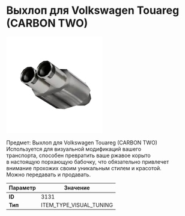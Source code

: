 # Выхлоп для Volkswagen Touareg (CARBON TWO)

![Item Image](../img/3131.webp?raw=true)

Предмет: Выхлоп для Volkswagen Touareg (CARBON TWO)<br>Используется для визуальной модификаций вашего<br>транспорта, способен превратить ваше ржавое корыто<br>в настоящую порхающую бабочку, что обязательно привлечет<br>внимание прохожих своим уникальным стилем и красотой.<br>Можно передавать и продавать.


| Параметр | Значение |
|----------|----------|
| **ID** | 3131 |
| **Тип** | ITEM_TYPE_VISUAL_TUNING |

